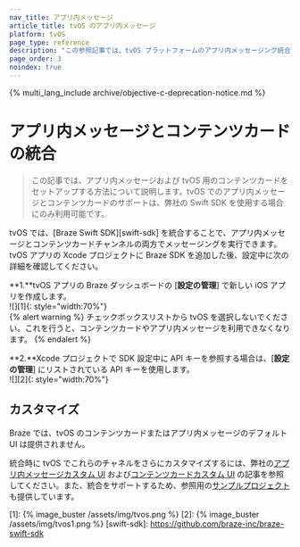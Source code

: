 ```yaml
---
nav_title: アプリ内メッセージ
article_title: tvOS のアプリ内メッセージ
platform: tvOS
page_type: reference
description: "この参照記事では、tvOS プラットフォームのアプリ内メッセージング統合ガイドラインについて説明します。"
page_order: 3
noindex: true
---
```


{% multi_lang_include archive/objective-c-deprecation-notice.md %}

# アプリ内メッセージとコンテンツカードの統合

> この記事では、アプリ内メッセージおよび tvOS 用のコンテンツカードをセットアップする方法について説明します。tvOS でのアプリ内メッセージとコンテンツカードのサポートは、弊社の Swift SDK を使用する場合にのみ利用可能です。

tvOS では、[Braze Swift SDK][swift-sdk] を統合することで、アプリ内メッセージとコンテンツカードチャンネルの両方でメッセージングを実行できます。tvOS アプリの Xcode プロジェクトに Braze SDK を追加した後、設定中に次の詳細を確認してください。

**1\.**tvOS アプリの Braze ダッシュボードの [**設定の管理**] で新しい iOS アプリを作成します。<br>![][1]{: style="width:70%"}<br>
{% alert warning %}
チェックボックスリストから tvOS を選択しないでください。これを行うと、コンテンツカードやアプリ内メッセージを利用できなくなります。
{% endalert %}

**2\.**Xcode プロジェクトで SDK 設定中に API キーを参照する場合は、[**設定の管理**] にリストされている API キーを使用します。<br>![][2]{: style="width:70%"}

## カスタマイズ

Braze では、tvOS のコンテンツカードまたはアプリ内メッセージのデフォルトUI は提供されません。

統合時に tvOS でこれらのチャネルをさらにカスタマイズするには、弊社の[アプリ内メッセージカスタム UI](https://braze-inc.github.io/braze-swift-sdk/documentation/braze/in-app-message-customization) および[コンテンツカードカスタム UI](https://braze-inc.github.io/braze-swift-sdk/documentation/braze/content-cards-customization) の記事を参照してください。また、統合をサポートするため、参照用の[サンプルプロジェクト](https://github.com/braze-inc/braze-swift-sdk/tree/main/Examples)も提供しています。 

[1]: {% image_buster /assets/img/tvos.png %}
[2]: {% image_buster /assets/img/tvos1.png %}
[swift-sdk]: https://github.com/braze-inc/braze-swift-sdk
